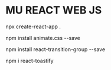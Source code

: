 # MU REACT WEB JS
npx create-react-app .

npm install animate.css --save

npm install react-transition-group --save

npm i react-toastify

